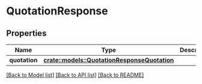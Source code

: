 # QuotationResponse

## Properties

Name | Type | Description | Notes
------------ | ------------- | ------------- | -------------
**quotation** | [**crate::models::QuotationResponseQuotation**](quotationResponse_quotation.md) |  | 

[[Back to Model list]](../README.md#documentation-for-models) [[Back to API list]](../README.md#documentation-for-api-endpoints) [[Back to README]](../README.md)


